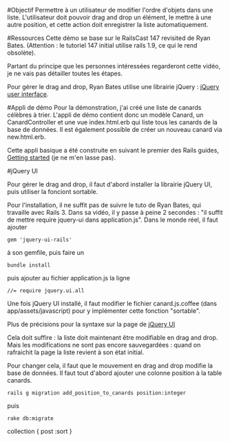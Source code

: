 #Objectif 
Permettre à un utilisateur de modifier l'ordre d'objets dans une liste. L'utilisateur doit pouvoir drag and drop un élément, le mettre à une autre position, et cette action doit enregistrer la liste automatiquement. 

#Ressources
Cette démo se base sur le RailsCast 147 revisited de Ryan Bates.
(Attention : le tutoriel 147 initial utilise rails 1.9, ce qui le rend obsolète).

Partant du principe que les personnes intéressées regarderont cette vidéo, je ne vais pas détailler toutes les étapes. 

Pour gérer le drag and drop, Ryan Bates utilise une librairie jQuery : [jQuery user interface](http://jqueryui.com/sortable/).

#Appli de démo
Pour la démonstration, j'ai créé une liste de canards célèbres à trier. L'appli de démo contient donc un modèle Canard, un CanardController et une vue index.html.erb qui liste tous les canards de la base de données. Il est également possible de créer un nouveau canard via new.html.erb. 

Cette appli basique a été construite en suivant le premier des Rails guides, [Getting started](http://guides.rubyonrails.org/getting_started.html) (je ne m'en lasse pas).

#jQuery UI

Pour gérer le drag and drop, il faut d'abord installer la librairie jQuery UI, puis utiliser la fonciont sortable. 

Pour l'installation, il ne suffit pas de suivre le tuto de Ryan Bates, qui travaille avec Rails 3. Dans sa vidéo, il y passe à peine 2 secondes : "il suffit de mettre require jquery-ui dans application.js". Dans le monde réel, il faut ajouter 

`gem 'jquery-ui-rails'`

à son gemfile, puis faire un 

`bundle install`

puis ajouter au fichier application.js la ligne 

`//= require jquery.ui.all`

Une fois jQuery UI installé, il faut modifier le fichier canard.js.coffee (dans app/assets/javascript) pour y implémenter cette fonction "sortable".

Plus de précisions pour la syntaxe sur la page de [jQuery UI](http://jqueryui.com/sortable/)

Cela doit suffire : la liste doit maintenant être modifiable en drag and drop. Mais les modifications ne sont pas encore sauvegardées : quand on rafraichit la page la liste revient à son état initial. 

Pour changer cela, il faut que le mouvement en drag and drop modifie la base de données. Il faut tout d'abord ajouter une colonne position à la table canards. 

`rails g migration add_position_to_canards position:integer`

puis

`rake db:migrate`


collection { post :sort }